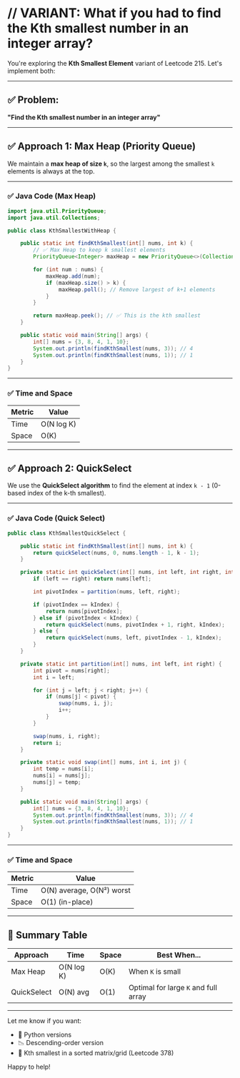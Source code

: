 # // VARIANT: What if you had to find the Kth smallest number in an integer array?

You're exploring the **Kth Smallest Element** variant of Leetcode 215.
Let's implement both:

---

## ✅ Problem:

**"Find the Kth smallest number in an integer array"**

---

## ✅ Approach 1: Max Heap (Priority Queue)

We maintain a **max heap of size `k`**, so the largest among the smallest `k` elements is always at the top.

---

### ✅ Java Code (Max Heap)

```java
import java.util.PriorityQueue;
import java.util.Collections;

public class KthSmallestWithHeap {

    public static int findKthSmallest(int[] nums, int k) {
        // ✅ Max Heap to keep k smallest elements
        PriorityQueue<Integer> maxHeap = new PriorityQueue<>(Collections.reverseOrder());

        for (int num : nums) {
            maxHeap.add(num);
            if (maxHeap.size() > k) {
                maxHeap.poll(); // Remove largest of k+1 elements
            }
        }

        return maxHeap.peek(); // ✅ This is the kth smallest
    }

    public static void main(String[] args) {
        int[] nums = {3, 8, 4, 1, 10};
        System.out.println(findKthSmallest(nums, 3)); // 4
        System.out.println(findKthSmallest(nums, 1)); // 1
    }
}
```

---

### ✅ Time and Space

| Metric | Value      |
| ------ | ---------- |
| Time   | O(N log K) |
| Space  | O(K)       |

---

## ✅ Approach 2: QuickSelect

We use the **QuickSelect algorithm** to find the element at index `k - 1` (0-based index of the k-th smallest).

---

### ✅ Java Code (Quick Select)

```java
public class KthSmallestQuickSelect {

    public static int findKthSmallest(int[] nums, int k) {
        return quickSelect(nums, 0, nums.length - 1, k - 1);
    }

    private static int quickSelect(int[] nums, int left, int right, int kIndex) {
        if (left == right) return nums[left];

        int pivotIndex = partition(nums, left, right);

        if (pivotIndex == kIndex) {
            return nums[pivotIndex];
        } else if (pivotIndex < kIndex) {
            return quickSelect(nums, pivotIndex + 1, right, kIndex);
        } else {
            return quickSelect(nums, left, pivotIndex - 1, kIndex);
        }
    }

    private static int partition(int[] nums, int left, int right) {
        int pivot = nums[right];
        int i = left;

        for (int j = left; j < right; j++) {
            if (nums[j] < pivot) {
                swap(nums, i, j);
                i++;
            }
        }

        swap(nums, i, right);
        return i;
    }

    private static void swap(int[] nums, int i, int j) {
        int temp = nums[i];
        nums[i] = nums[j];
        nums[j] = temp;
    }

    public static void main(String[] args) {
        int[] nums = {3, 8, 4, 1, 10};
        System.out.println(findKthSmallest(nums, 3)); // 4
        System.out.println(findKthSmallest(nums, 1)); // 1
    }
}
```

---

### ✅ Time and Space

| Metric | Value                     |
| ------ | ------------------------- |
| Time   | O(N) average, O(N²) worst |
| Space  | O(1) (in-place)           |

---

## 🧠 Summary Table

| Approach    | Time       | Space | Best When...                         |
| ----------- | ---------- | ----- | ------------------------------------ |
| Max Heap    | O(N log K) | O(K)  | When `K` is small                    |
| QuickSelect | O(N) avg   | O(1)  | Optimal for large `K` and full array |

---

Let me know if you want:

* 🔁 Python versions
* 📉 Descending-order version
* 🎯 Kth smallest in a sorted matrix/grid (Leetcode 378)

Happy to help!
